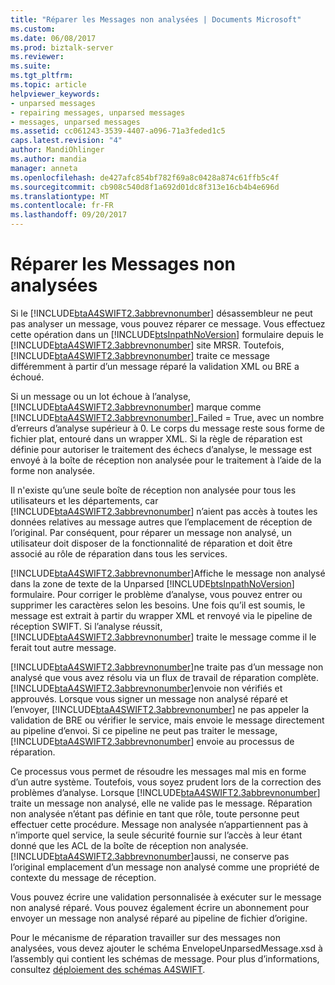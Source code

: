 ```yaml
---
title: "Réparer les Messages non analysées | Documents Microsoft"
ms.custom: 
ms.date: 06/08/2017
ms.prod: biztalk-server
ms.reviewer: 
ms.suite: 
ms.tgt_pltfrm: 
ms.topic: article
helpviewer_keywords:
- unparsed messages
- repairing messages, unparsed messages
- messages, unparsed messages
ms.assetid: cc061243-3539-4407-a096-71a3feded1c5
caps.latest.revision: "4"
author: MandiOhlinger
ms.author: mandia
manager: anneta
ms.openlocfilehash: de427afc854bf782f69a8c0428a874c61ffb5c4f
ms.sourcegitcommit: cb908c540d8f1a692d01dc8f313e16cb4b4e696d
ms.translationtype: MT
ms.contentlocale: fr-FR
ms.lasthandoff: 09/20/2017
---
```

# <a name="repairing-unparsed-messages"></a>Réparer les Messages non analysées
Si le [!INCLUDE[btaA4SWIFT2.3abbrevnonumber](../../includes/btaa4swift2-3abbrevnonumber-md.md)] désassembleur ne peut pas analyser un message, vous pouvez réparer ce message. Vous effectuez cette opération dans un [!INCLUDE[btsInpathNoVersion](../../includes/btsinpathnoversion-md.md)] formulaire depuis le [!INCLUDE[btaA4SWIFT2.3abbrevnonumber](../../includes/btaa4swift2-3abbrevnonumber-md.md)] site MRSR. Toutefois, [!INCLUDE[btaA4SWIFT2.3abbrevnonumber](../../includes/btaa4swift2-3abbrevnonumber-md.md)] traite ce message différemment à partir d’un message réparé la validation XML ou BRE a échoué.  
  
 Si un message ou un lot échoue à l’analyse, [!INCLUDE[btaA4SWIFT2.3abbrevnonumber](../../includes/btaa4swift2-3abbrevnonumber-md.md)] marque comme [!INCLUDE[btaA4SWIFT2.3abbrevnonumber](../../includes/btaa4swift2-3abbrevnonumber-md.md)]_Failed = True, avec un nombre d’erreurs d’analyse supérieur à 0. Le corps du message reste sous forme de fichier plat, entouré dans un wrapper XML. Si la règle de réparation est définie pour autoriser le traitement des échecs d’analyse, le message est envoyé à la boîte de réception non analysée pour le traitement à l’aide de la forme non analysée.  
  
 Il n'existe qu’une seule boîte de réception non analysée pour tous les utilisateurs et les départements, car [!INCLUDE[btaA4SWIFT2.3abbrevnonumber](../../includes/btaa4swift2-3abbrevnonumber-md.md)] n’aient pas accès à toutes les données relatives au message autres que l’emplacement de réception de l’original. Par conséquent, pour réparer un message non analysé, un utilisateur doit disposer de la fonctionnalité de réparation et doit être associé au rôle de réparation dans tous les services.  
  
 [!INCLUDE[btaA4SWIFT2.3abbrevnonumber](../../includes/btaa4swift2-3abbrevnonumber-md.md)]Affiche le message non analysé dans la zone de texte de la Unparsed [!INCLUDE[btsInpathNoVersion](../../includes/btsinpathnoversion-md.md)] formulaire. Pour corriger le problème d’analyse, vous pouvez entrer ou supprimer les caractères selon les besoins. Une fois qu’il est soumis, le message est extrait à partir du wrapper XML et renvoyé via le pipeline de réception SWIFT. Si l’analyse réussit, [!INCLUDE[btaA4SWIFT2.3abbrevnonumber](../../includes/btaa4swift2-3abbrevnonumber-md.md)] traite le message comme il le ferait tout autre message.  
  
 [!INCLUDE[btaA4SWIFT2.3abbrevnonumber](../../includes/btaa4swift2-3abbrevnonumber-md.md)]ne traite pas d’un message non analysé que vous avez résolu via un flux de travail de réparation complète. [!INCLUDE[btaA4SWIFT2.3abbrevnonumber](../../includes/btaa4swift2-3abbrevnonumber-md.md)]envoie non vérifiés et approuvés. Lorsque vous signer un message non analysé réparé et l’envoyer, [!INCLUDE[btaA4SWIFT2.3abbrevnonumber](../../includes/btaa4swift2-3abbrevnonumber-md.md)] ne pas appeler la validation de BRE ou vérifier le service, mais envoie le message directement au pipeline d’envoi. Si ce pipeline ne peut pas traiter le message, [!INCLUDE[btaA4SWIFT2.3abbrevnonumber](../../includes/btaa4swift2-3abbrevnonumber-md.md)] envoie au processus de réparation.  
  
 Ce processus vous permet de résoudre les messages mal mis en forme d’un autre système. Toutefois, vous soyez prudent lors de la correction des problèmes d’analyse. Lorsque [!INCLUDE[btaA4SWIFT2.3abbrevnonumber](../../includes/btaa4swift2-3abbrevnonumber-md.md)] traite un message non analysé, elle ne valide pas le message. Réparation non analysée n’étant pas définie en tant que rôle, toute personne peut effectuer cette procédure. Message non analysée n’appartiennent pas à n’importe quel service, la seule sécurité fournie sur l’accès à leur étant donné que les ACL de la boîte de réception non analysée. [!INCLUDE[btaA4SWIFT2.3abbrevnonumber](../../includes/btaa4swift2-3abbrevnonumber-md.md)]aussi, ne conserve pas l’original emplacement d’un message non analysé comme une propriété de contexte du message de réception.  
  
 Vous pouvez écrire une validation personnalisée à exécuter sur le message non analysé réparé. Vous pouvez également écrire un abonnement pour envoyer un message non analysé réparé au pipeline de fichier d’origine.  
  
 Pour le mécanisme de réparation travailler sur des messages non analysées, vous devez ajouter le schéma EnvelopeUnparsedMessage.xsd à l’assembly qui contient les schémas de message. Pour plus d’informations, consultez [déploiement des schémas A4SWIFT](../../adapters-and-accelerators/accelerator-swift/deploying-a4swift-schemas.md).